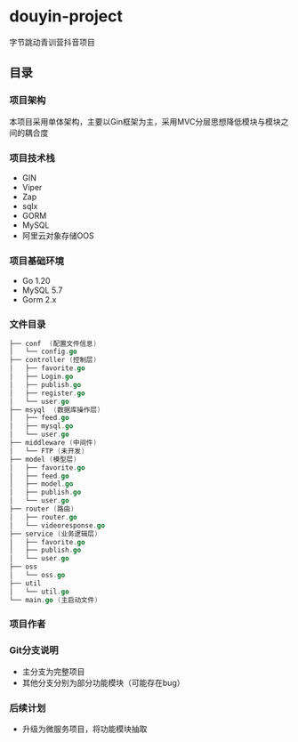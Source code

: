 # douyin-project
字节跳动青训营抖音项目

## 目录

### 项目架构
本项目采用单体架构，主要以Gin框架为主，采用MVC分层思想降低模块与模块之间的耦合度

### 项目技术栈

- GIN
- Viper
- Zap
- sqlx
- GORM
- MySQL
- 阿里云对象存储OOS

### 项目基础环境
- Go 1.20
- MySQL 5.7
- Gorm 2.x

### 文件目录
```go
├── conf  (配置文件信息)
│   └── config.go
├── controller (控制层)
│   ├── favorite.go
│   ├── Login.go
│   ├── publish.go
│   ├── register.go
│   └── user.go
├── msyql  (数据库操作层)
│   ├── feed.go
│   ├── mysql.go
│   └── user.go
├── middleware (中间件)
│   └── FTP (未开发)
├── model (模型层)
│   ├── favorite.go
│   ├── feed.go
│   ├── model.go
│   ├── publish.go
│   └── user.go
├── router (路由)
│   ├── router.go
│   └── videoresponse.go
├── service (业务逻辑层)
│   ├── favorite.go
│   ├── publish.go
│   └── user.go
├── oss
│   └── oss.go
├── util
│   └── util.go
└── main.go (主启动文件)
```

### 项目作者

### Git分支说明
- 主分支为完整项目
- 其他分支分别为部分功能模块（可能存在bug）

### 后续计划
- 升级为微服务项目，将功能模块抽取
